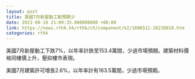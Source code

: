 ```yaml
---
layout: post
title: 美國7月新屋動工較預期少
date: 2021-08-18 21:09:35.000000000 +08:00
link: https://news.rthk.hk/rthk/ch/component/k2/1606511-20210818.htm
categories: rthk
---
```


美國7月新屋動工下跌7%，以年率計跌至153.4萬間，少過市場預期。建築材料價格同樓價上升，壓抑樓市表現。

美國7月建築許可增長2.6%，以年率計有163.5萬間，少過市場預期。
